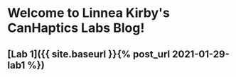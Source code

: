 # Welcome to Linnea Kirby's CanHaptics Labs Blog!

## [Lab 1]({{ site.baseurl }}{% post_url 2021-01-29-lab1 %})
